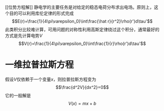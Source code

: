 [[位势方程解]]
静电学的主要任务是对给定的稳态电荷分布求出电场。原则上，这个目的可以利用库伦定律的形式完成$$E(r)=\frac{1}{4\pi\varepsilon_0}\int\frac{\hat r}{r^2}\rho(r')d\tau'$$
此类积分比较难计算，可用问题的对称性利用高斯定律绕过这个积分，通常最好的方式是先计算电势$V$$$V(r)=\frac{1}{4\pi\varepsilon_0}\int\frac{1}{r}\rho(r')d\tau'$$
# 一维拉普拉斯方程
假设$V$仅依赖于一个变量$x$，则拉普拉斯方程变为$$\frac{d^2V}{dx^2}=0$$
它的一般解是$$V(x)=mx+b$$
